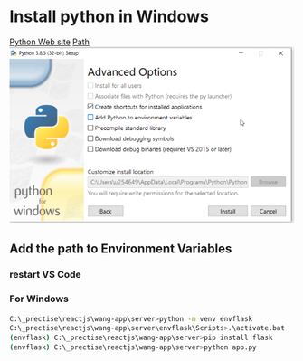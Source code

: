 # Install python in Windows
[Python Web site](https://docs.python.org/3/using/windows.html)
[Path](C:\Users\u254649\AppData\Local\Programs\Python\Python38-32)
![Path Image](Python_path.png)

## Add the path to Environment Variables 
### restart VS Code



### For Windows
```sh
C:\_prectise\reactjs\wang-app\server>python -m venv envflask
C:\_prectise\reactjs\wang-app\server\envflask\Scripts>.\activate.bat
(envflask) C:\_prectise\reactjs\wang-app\server>pip install flask
(envflask) C:\_prectise\reactjs\wang-app\server>python app.py
```
